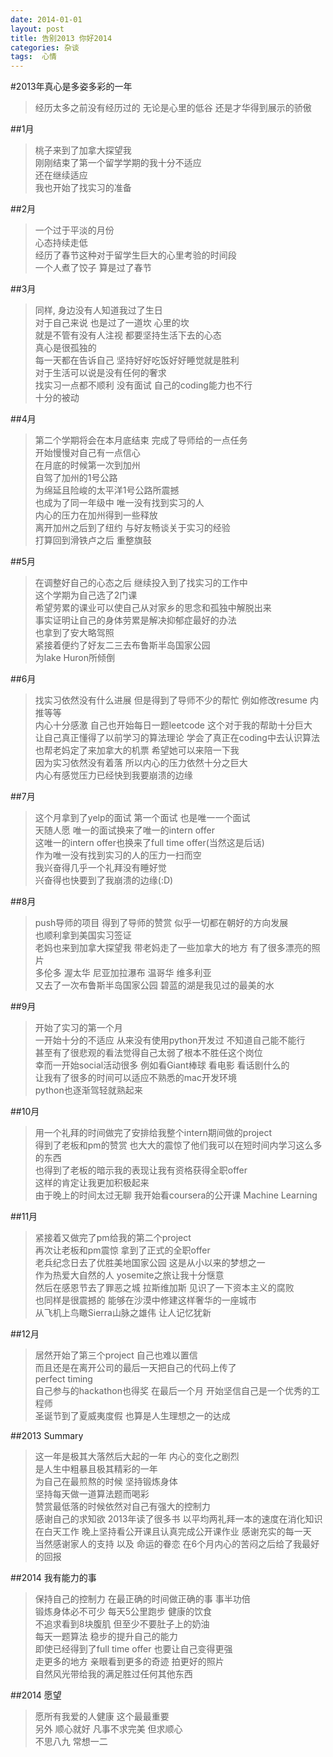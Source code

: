 ```yaml
---
date: 2014-01-01
layout: post
title: 告别2013 你好2014
categories: 杂谈
tags:  心情
---
```


#2013年真心是多姿多彩的一年 
>经历太多之前没有经历过的 无论是心里的低谷 还是才华得到展示的骄傲



##1月
>桃子来到了加拿大探望我   
>刚刚结束了第一个留学学期的我十分不适应   
>还在继续适应   
>我也开始了找实习的准备    



##2月
>一个过于平淡的月份   
>心态持续走低   
>经历了春节这种对于留学生巨大的心里考验的时间段   
>一个人煮了饺子 算是过了春节   



##3月
>同样, 身边没有人知道我过了生日   
>对于自己来说 也是过了一道坎 心里的坎    
>就是不管有没有人注视 都要坚持生活下去的心态   
>真心是很孤独的    
>每一天都在告诉自己 坚持好好吃饭好好睡觉就是胜利     
对于生活可以说是没有任何的奢求    
>找实习一点都不顺利 没有面试 自己的coding能力也不行   
>十分的被动    



##4月
>第二个学期将会在本月底结束 完成了导师给的一点任务     
开始慢慢对自己有一点信心    
>在月底的时候第一次到加州   
>自驾了加州的1号公路    
>为绵延且险峻的太平洋1号公路所震撼   
>也成为了同一年级中 唯一没有找到实习的人   
>内心的压力在加州得到一些释放   
>离开加州之后到了纽约 与好友畅谈关于实习的经验     
打算回到滑铁卢之后 重整旗鼓   



##5月
>在调整好自己的心态之后 继续投入到了找实习的工作中    
>这个学期为自己选了2门课    
希望劳累的课业可以使自己从对家乡的思念和孤独中解脱出来   
>事实证明让自己的身体劳累是解决抑郁症最好的办法   
>也拿到了安大略驾照   
>紧接着便约了好友二三去布鲁斯半岛国家公园   
为lake Huron所倾倒   



##6月
>找实习依然没有什么进展 但是得到了导师不少的帮忙 例如修改resume 内推等等    
>内心十分感激 自己也开始每日一题leetcode 这个对于我的帮助十分巨大   
>让自己真正懂得了以前学习的算法理论 学会了真正在coding中去认识算法   
>也帮老妈定了来加拿大的机票 希望她可以来陪一下我    
>因为实习依然没有着落 所以内心的压力依然十分之巨大    
>内心有感觉压力已经快到我要崩溃的边缘   



##7月
>这个月拿到了yelp的面试 第一个面试 也是唯一一个面试    
>天随人愿 唯一的面试换来了唯一的intern offer    
这唯一的intern offer也换来了full time offer(当然这是后话)    
>作为唯一没有找到实习的人的压力一扫而空    
>我兴奋得几乎一个礼拜没有睡好觉   
>兴奋得也快要到了我崩溃的边缘(:D)    



##8月
>push导师的项目 得到了导师的赞赏 似乎一切都在朝好的方向发展    
>也顺利拿到美国实习签证   
>老妈也来到加拿大探望我 带老妈走了一些加拿大的地方 有了很多漂亮的照片    
>多伦多 渥太华 尼亚加拉瀑布 温哥华 维多利亚    
>又去了一次布鲁斯半岛国家公园 碧蓝的湖是我见过的最美的水   



##9月
>开始了实习的第一个月    
>一开始十分的不适应 从来没有使用python开发过 不知道自己能不能行     
>甚至有了很悲观的看法觉得自己太弱了根本不胜任这个岗位    
>幸而一开始social活动很多 例如看Giant棒球 看电影 看话剧什么的    
>让我有了很多的时间可以适应不熟悉的mac开发环境    
>python也逐渐驾轻就熟起来    



##10月
>用一个礼拜的时间做完了安排给我整个intern期间做的project   
>得到了老板和pm的赞赏 也大大的震惊了他们我可以在短时间内学习这么多的东西    
>也得到了老板的暗示我的表现让我有资格获得全职offer    
>这样的肯定让我更加积极起来    
>由于晚上的时间太过无聊 我开始看coursera的公开课 Machine Learning    



##11月
>紧接着又做完了pm给我的第二个project   
>再次让老板和pm震惊 拿到了正式的全职offer   
>老兵纪念日去了优胜美地国家公园 这是从小以来的梦想之一    
作为热爱大自然的人 yosemite之旅让我十分惬意   
>然后在感恩节去了罪恶之城 拉斯维加斯 见识了一下资本主义的腐败    
也同样是很震撼的 能够在沙漠中修建这样奢华的一座城市   
>从飞机上鸟瞰Sierra山脉之雄伟 让人记忆犹新   



##12月
>居然开始了第三个project 自己也难以置信    
而且还是在离开公司的最后一天把自己的代码上传了    
perfect timing   
>自己参与的hackathon也得奖 在最后一个月 开始坚信自己是一个优秀的工程师   
>圣诞节到了夏威夷度假 也算是人生理想之一的达成   



##2013 Summary
>这一年是极其大落然后大起的一年 内心的变化之剧烈    
是人生中粗暴且极其精彩的一年   
>为自己在最煎熬的时候 坚持锻炼身体    
坚持每天做一道算法题而喝彩    
赞赏最低落的时候依然对自己有强大的控制力    
>感谢自己的求知欲 2013年读了很多书 以平均两礼拜一本的速度在消化知识   
>在白天工作 晚上坚持看公开课且认真完成公开课作业 感谢充实的每一天   
>当然感谢家人的支持 以及 命运的眷恋 在6个月内心的苦闷之后给了我最好的回报   



##2014 我有能力的事
>保持自己的控制力 在最正确的时间做正确的事 事半功倍   
>锻炼身体必不可少 每天5公里跑步 健康的饮食    
不追求看到8块腹肌 但至少不要肚子上的奶油   
>每天一题算法 稳步的提升自己的能力    
即使已经得到了full time offer 也要让自己变得更强   
>走更多的地方 亲眼看到更多的奇迹 拍更好的照片    
自然风光带给我的满足胜过任何其他东西   



##2014 愿望
>愿所有我爱的人健康 这个最最重要   
>另外 顺心就好 凡事不求完美 但求顺心   
>不思八九 常想一二   
